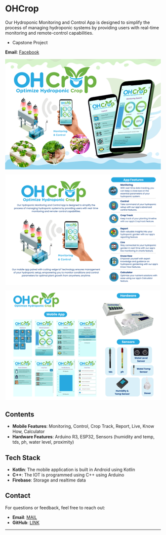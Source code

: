 # OHCrop

 Our Hydroponic Monitoring and Control App is designed to simplify the process of managing hydroponic systems by providing users with real-time monitoring and remote-control capabilities.
- Capstone Project

**Email**: [Facebook](https://www.facebook.com/OptimizeHydroponicCrop)

![Screenshot of Sportstxt](layout/1.png)

![Screenshot of Sportstxt](layout/2.png)

![Screenshot of Sportstxt](layout/3.png)

## Contents

- **Mobile Features**: Monitoring, Control, Crop Track, Report, Live, Know How, Calculator
- **Hardware Features**: Arduino R3, ESP32, Sensors (humidity and temp, tds, ph, water level, proximity)

## Tech Stack

- **Kotlin**: The mobile application is built in Android using Kotlin
- **C++**: The IOT is programmed using C++ using Arduino
- **Firebase**: Storage and realtime data

## Contact

For questions or feedback, feel free to reach out:

- **Email**: [MAIL](mailto:jayjucarjr@gmail.com)
- **GitHub**: [LINK](https://github.com/JayThreeme)

---
